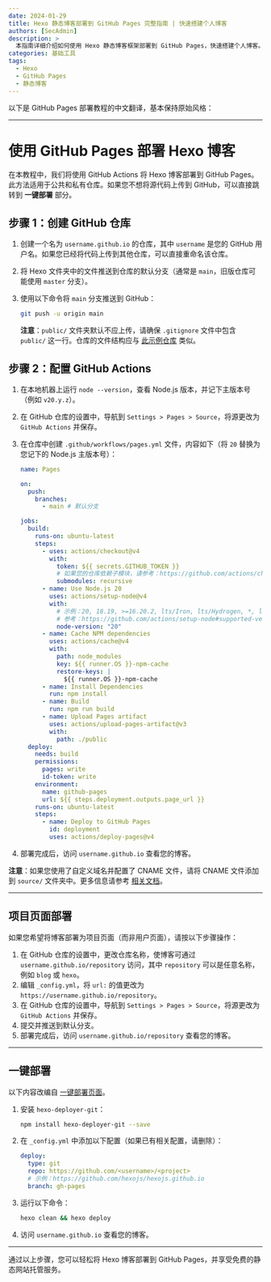 ```yaml
---
date: 2024-01-29
title: Hexo 静态博客部署到 GitHub Pages 完整指南 | 快速搭建个人博客
authors: [SecAdmin]
description: >
  本指南详细介绍如何使用 Hexo 静态博客框架部署到 GitHub Pages，快速搭建个人博客。涵盖 Hexo 安装、主题配置、文章发布及自动化部署流程。通过 GitHub Actions 实现持续集成，轻松将博客更新推送到 GitHub Pages。适合开发者、技术爱好者快速搭建高效、美观的个人博客站点。
categories: 基础工具
tags:
  - Hexo
  - GitHub Pages
  - 静态博客
---
```


以下是 GitHub Pages 部署教程的中文翻译，基本保持原始风格：

---

# 使用 GitHub Pages 部署 Hexo 博客

在本教程中，我们将使用 GitHub Actions 将 Hexo 博客部署到 GitHub Pages。此方法适用于公共和私有仓库。如果您不想将源代码上传到 GitHub，可以直接跳转到 **一键部署** 部分。

## 步骤 1：创建 GitHub 仓库

1. 创建一个名为 `username.github.io` 的仓库，其中 `username` 是您的 GitHub 用户名。如果您已经将代码上传到其他仓库，可以直接重命名该仓库。
2. 将 Hexo 文件夹中的文件推送到仓库的默认分支（通常是 `main`，旧版仓库可能使用 `master` 分支）。
3. 使用以下命令将 `main` 分支推送到 GitHub：

   ```bash
   git push -u origin main
   ```

   **注意**：`public/` 文件夹默认不应上传，请确保 `.gitignore` 文件中包含 `public/` 这一行。仓库的文件结构应与 [此示例仓库](https://github.com/hexojs/hexo-starter) 类似。

## 步骤 2：配置 GitHub Actions

1. 在本地机器上运行 `node --version`，查看 Node.js 版本，并记下主版本号（例如 `v20.y.z`）。
2. 在 GitHub 仓库的设置中，导航到 `Settings > Pages > Source`，将源更改为 `GitHub Actions` 并保存。
3. 在仓库中创建 `.github/workflows/pages.yml` 文件，内容如下（将 `20` 替换为您记下的 Node.js 主版本号）：

   ```yaml
   name: Pages

   on:
     push:
       branches:
         - main # 默认分支

   jobs:
     build:
       runs-on: ubuntu-latest
       steps:
         - uses: actions/checkout@v4
           with:
             token: ${{ secrets.GITHUB_TOKEN }}
             # 如果您的仓库依赖子模块，请参考：https://github.com/actions/checkout
             submodules: recursive
         - name: Use Node.js 20
           uses: actions/setup-node@v4
           with:
             # 示例：20, 18.19, >=16.20.2, lts/Iron, lts/Hydrogen, *, latest, current, node
             # 参考：https://github.com/actions/setup-node#supported-version-syntax
             node-version: "20"
         - name: Cache NPM dependencies
           uses: actions/cache@v4
           with:
             path: node_modules
             key: ${{ runner.OS }}-npm-cache
             restore-keys: |
               ${{ runner.OS }}-npm-cache
         - name: Install Dependencies
           run: npm install
         - name: Build
           run: npm run build
         - name: Upload Pages artifact
           uses: actions/upload-pages-artifact@v3
           with:
             path: ./public
     deploy:
       needs: build
       permissions:
         pages: write
         id-token: write
       environment:
         name: github-pages
         url: ${{ steps.deployment.outputs.page_url }}
       runs-on: ubuntu-latest
       steps:
         - name: Deploy to GitHub Pages
           id: deployment
           uses: actions/deploy-pages@v4
   ```

4. 部署完成后，访问 `username.github.io` 查看您的博客。

**注意**：如果您使用了自定义域名并配置了 CNAME 文件，请将 CNAME 文件添加到 `source/` 文件夹中。更多信息请参考 [相关文档](https://docs.github.com/en/pages/configuring-a-custom-domain-for-your-github-pages-site)。

---

## 项目页面部署

如果您希望将博客部署为项目页面（而非用户页面），请按以下步骤操作：

1. 在 GitHub 仓库的设置中，更改仓库名称，使博客可通过 `username.github.io/repository` 访问，其中 `repository` 可以是任意名称，例如 `blog` 或 `hexo`。
2. 编辑 `_config.yml`，将 `url:` 的值更改为 `https://username.github.io/repository`。
3. 在 GitHub 仓库的设置中，导航到 `Settings > Pages > Source`，将源更改为 `GitHub Actions` 并保存。
4. 提交并推送到默认分支。
5. 部署完成后，访问 `username.github.io/repository` 查看您的博客。

---

## 一键部署

以下内容改编自 [一键部署页面](https://hexo.io/docs/one-command-deployment)。

1. 安装 `hexo-deployer-git`：

   ```bash
   npm install hexo-deployer-git --save
   ```

2. 在 `_config.yml` 中添加以下配置（如果已有相关配置，请删除）：

   ```yaml
   deploy:
     type: git
     repo: https://github.com/<username>/<project>
     # 示例：https://github.com/hexojs/hexojs.github.io
     branch: gh-pages
   ```

3. 运行以下命令：

   ```bash
   hexo clean && hexo deploy
   ```

4. 访问 `username.github.io` 查看您的博客。

---

通过以上步骤，您可以轻松将 Hexo 博客部署到 GitHub Pages，并享受免费的静态网站托管服务。
